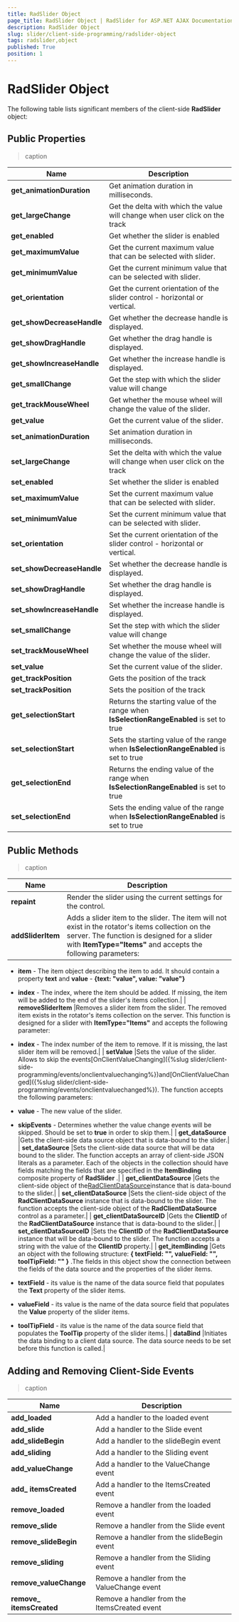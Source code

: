 ```yaml
---
title: RadSlider Object
page_title: RadSlider Object | RadSlider for ASP.NET AJAX Documentation
description: RadSlider Object
slug: slider/client-side-programming/radslider-object
tags: radslider,object
published: True
position: 1
---
```


# RadSlider Object



The following table lists significant members of the client-side **RadSlider** object:

## Public Properties




>caption  

| Name | Description |
| ------ | ------ |
| **get_animationDuration** |Get animation duration in milliseconds.|
| **get_largeChange** |Get the delta with which the value will change when user click on the track|
| **get_enabled** |Get whether the slider is enabled|
| **get_maximumValue** |Get the current maximum value that can be selected with slider.|
| **get_minimumValue** |Get the current minimum value that can be selected with slider.|
| **get_orientation** |Get the current orientation of the slider control - horizontal or vertical.|
| **get_showDecreaseHandle** |Get whether the decrease handle is displayed.|
| **get_showDragHandle** |Get whether the drag handle is displayed.|
| **get_showIncreaseHandle** |Get whether the increase handle is displayed.|
| **get_smallChange** |Get the step with which the slider value will change|
| **get_trackMouseWheel** |Get whether the mouse wheel will change the value of the slider.|
| **get_value** |Get the current value of the slider.|
| **set_animationDuration** |Set animation duration in milliseconds.|
| **set_largeChange** |Set the delta with which the value will change when user click on the track|
| **set_enabled** |Set whether the slider is enabled|
| **set_maximumValue** |Set the current maximum value that can be selected with slider.|
| **set_minimumValue** |Set the current minimum value that can be selected with slider.|
| **set_orientation** |Set the current orientation of the slider control - horizontal or vertical.|
| **set_showDecreaseHandle** |Set whether the decrease handle is displayed.|
| **set_showDragHandle** |Set whether the drag handle is displayed.|
| **set_showIncreaseHandle** |Set whether the increase handle is displayed.|
| **set_smallChange** |Set the step with which the slider value will change|
| **set_trackMouseWheel** |Set whether the mouse wheel will change the value of the slider.|
| **set_value** |Set the current value of the slider.|
| **get_trackPosition** |Gets the position of the track|
| **set_trackPosition** |Sets the position of the track|
| **get_selectionStart** |Returns the starting value of the range when **IsSelectionRangeEnabled** is set to true|
| **set_selectionStart** |Sets the starting value of the range when **IsSelectionRangeEnabled** is set to true|
| **get_selectionEnd** |Returns the ending value of the range when **IsSelectionRangeEnabled** is set to true|
| **set_selectionEnd** |Sets the ending value of the range when **IsSelectionRangeEnabled** is set to true|

## Public Methods




>caption  

| Name | Description |
| ------ | ------ |
| **repaint** |Render the slider using the current settings for the control.|
| **addSliderItem** |Adds a slider item to the slider. The item will not exist in the rotator's items collection on the server. The function is designed for a slider with **ItemType="Items"** and accepts the following parameters:

*  **item** - The item object describing the item to add. It should contain a property **text** and **value** - **{text: "value", value: "value"}** 

*  **index** - The index, where the item should be added. If missing, the item will be added to the end of the slider's items collection.|
| **removeSliderItem** |Removes a slider item from the slider. The removed item exists in the rotator's items collection on the server. This function is designed for a slider with **ItemType="Items"** and accepts the following parameter:

*  **index** - The index number of the item to remove. If it is missing, the last slider item will be removed.|
| **setValue** |Sets the value of the slider. Allows to skip the events[OnClientValueChanging]({%slug slider/client-side-programming/events/onclientvaluechanging%})and[OnClientValueChanged]({%slug slider/client-side-programming/events/onclientvaluechanged%}). The function accepts the following parameters:

*  **value** - The new value of the slider.

*  **skipEvents** - Determines whether the value change events will be skipped. Should be set to **true** in order to skip them.|
| **get_dataSource** |Gets the client-side data source object that is data-bound to the slider.|
| **set_dataSource** |Sets the client-side data source that will be data bound to the slider. The function accepts an array of client-side JSON literals as a parameter. Each of the objects in the collection should have fields matching the fields that are specified in the **ItemBinding** composite property of **RadSlider** .|
| **get_clientDataSource** |Gets the client-side object of the[RadClientDataSource](1ef67ca5-56c3-42a5-acd9-d4add74507c7)instance that is data-bound to the slider.|
| **set_clientDataSource** |Sets the client-side object of the **RadClientDataSource** instance that is data-bound to the slider. The function accepts the client-side object of the **RadClientDataSource** control as a parameter.|
| **get_clientDataSourceID** |Gets the **ClientID** of the **RadClientDataSource** instance that is data-bound to the slider.|
| **set_clientDataSourceID** |Sets the **ClientID** of the **RadClientDataSource** instance that will be data-bound to the slider. The function accepts a string with the value of the **ClientID** property.|
| **get_itemBinding** |Gets an object with the following structure: **{ textField: "", valueField: "", toolTipField: "" }** .The fields in this object show the connection between the fields of the data source and the properties of the slider items.

*  **textField** - its value is the name of the data source field that populates the **Text** property of the slider items.

*  **valueField** - its value is the name of the data source field that populates the **Value** property of the slider items.

*  **toolTipField** - its value is the name of the data source field that populates the **ToolTip** property of the slider items.|
| **dataBind** |Initiates the data binding to a client data source. The data source needs to be set before this function is called.|

## Adding and Removing Client-Side Events




>caption  

| Name | Description |
| ------ | ------ |
| **add_loaded** |Add a handler to the loaded event|
| **add_slide** |Add a handler to the Slide event|
| **add_slideBegin** |Add a handler to the slideBegin event|
| **add_sliding** |Add a handler to the Sliding event|
| **add_valueChange** |Add a handler to the ValueChange event|
| **add_ itemsCreated** |Add a handler to the ItemsCreated event|
| **remove_loaded** |Remove a handler from the loaded event|
| **remove_slide** |Remove a handler from the Slide event|
| **remove_slideBegin** |Remove a handler from the slideBegin event|
| **remove_sliding** |Remove a handler from the Sliding event|
| **remove_valueChange** |Remove a handler from the ValueChange event|
| **remove_ itemsCreated** |Remove a handler from the ItemsCreated event|
